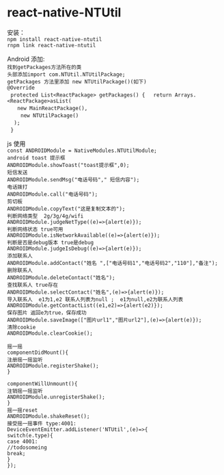 # react-native-NTUtil

安装：  
  `npm install react-native-ntutil`  
  `rnpm link react-native-ntutil`  
 
Android 添加:  
  `找到getPackages方法所在的类`    
  `头部添加import com.NTUtil.NTUtilPackage;`   
  `getPackages 方法里添加 new NTUtilPackage()(如下)`  
  `@Override`   
    `protected List<ReactPackage> getPackages() {` 
      `return Arrays.<ReactPackage>asList(`  
         `new MainReactPackage(),`  
         `new NTUtilPackage()`  
      `);`  
    `}`  

js 使用  
  `const ANDROIDModule = NativeModules.NTUtilModule;`   
  `android toast 提示框`  
  `ANDROIDModule.showToast("toast提示框",0);`  
  `短信发送`  
  `ANDROIDModule.sendMsg("电话号码"," 短信内容");`  
  `电话拨打`  
  `ANDROIDModule.call("电话号码");`  
  `剪切板`  
  `ANDROIDModule.copyText("这是复制文本的");`  
  `判断网络类型  2g/3g/4g/wifi`  
  `ANDROIDModule.judgeNetType((e)=>{alert(e)});`  
  `判断网络状态 true可用`  
  `ANDROIDModule.isNetworkAvailable((e)=>{alert(e)});`  
  `判断是否是debug版本 true是debug`  
  `ANDROIDModule.judgeIsDebug((e)=>{alert(e)});`  
  `添加联系人`  
  `ANDROIDModule.addContact("姓名 ",["电话号码1","电话号码2","110"],"备注");`  
  `删除联系人`  
  `ANDROIDModule.deleteContact("姓名");`  
  `查找联系人 true存在`  
  `ANDROIDModule.selectContact("姓名",(e)=>{alert(e)});`  
  `导入联系人  e1为1,e2 联系人列表为null ;  e1为null,e2为联系人列表`  
  `ANDROIDModule.getContactList((e1,e2)=>{alert(e2)});`  
  `保存图片 返回e为true，保存成功`  
  `ANDROIDModule.saveImage(["图片url1","图片url2"],(e)=>{alert(e)});`  
  `清除cookie`  
  `ANDROIDModule.clearCookie();`  
    
  `摇一摇`  
  `componentDidMount(){`  
    `注册摇一摇监听`  
    `ANDROIDModule.registerShake();`  
  `}`
 
  `componentWillUnmount(){`  
    `注销摇一摇监听`  
    `ANDROIDModule.unregisterShake();`  
  `}`  
  `摇一摇reset`  
  `ANDROIDModule.shakeReset();`  
  `接受摇一摇事件 type:4001:`  
  `DeviceEventEmitter.addListener('NTUtil',(e)=>{`  
    `switch(e.type){`  
      `case 4001:`  
       `//todosomeing`          
      `break;`  
    `}`  
  `});`  
 
  
  
